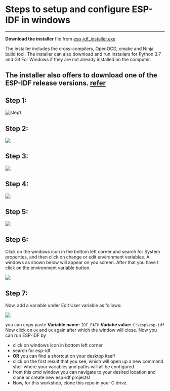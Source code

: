 # Steps to setup and configure ESP-IDF in windows
--------------------------------------------------
**Download the installer** file from  [esp-idf_installer.exe](https://dl.espressif.com/dl/esp-idf-tools-setup-2.3.exe) 

The installer includes the cross-compilers, OpenOCD, cmake and Ninja build tool. The installer can also download and run installers for Python 3.7 and Git For Windows if they are not already installed on the computer.

The installer also offers to download one of the ESP-IDF release versions.
[refer](https://docs.espressif.com/projects/esp-idf/en/latest/esp32/get-started/windows-setup.html)
--------------------------------------------------
## Step 1:
![step1](https://github.com/SRA-VJTI/Wall-E_v2.2-beta/blob/dhruva/windows/windows_instructions/step_1.png)

## Step 2:
![](https://github.com/SRA-VJTI/Wall-E_v2.2-beta/blob/dhruva/windows/windows_instructions/step_2.png)

## Step 3:
![](https://github.com/SRA-VJTI/Wall-E_v2.2-beta/blob/dhruva/windows/windows_instructions/step_3.png)

## Step 4:
![](https://github.com/SRA-VJTI/Wall-E_v2.2-beta/blob/dhruva/windows/windows_instructions/step_4.png)

## Step 5:
![](https://github.com/SRA-VJTI/Wall-E_v2.2-beta/blob/dhruva/windows/windows_instructions/step_5.png)

## Step 6:
Click on the windows icon in the bottom left corner and search for System properties, and then click on change or edit environment variables. A windows as shown below will appear on you screen. After that you have t click on the environment variable button. 

![](https://github.com/SRA-VJTI/Wall-E_v2.2-beta/blob/dhruva/windows/windows_instructions/step_6.png)

## Step 7:
Now, add a variable under Edit User variable  as follows: 

![](https://github.com/SRA-VJTI/Wall-E_v2.2-beta/blob/dhruva/windows/windows_instructions/step_7.png)

you can copy paste 
**Variable name:** ``IDF_PATH``
**Variabe value:** ```C:\esp\esp-idf```
Now click on `OK` and `OK` again after which the window will close. 
Now you can run ESP-IDF by 
- click on windows icon in bottom left corner
- search for esp-idf
- **OR** you can find a shortcut on your desktop itself
- click on the first result that you see, which will open up a new command shell where your variables and paths will all be configured.
- from this cmd window you can navigate to your desired location and clone or create new esp-idf projects! 
- Now, for this workshop, clone this repo in your C drive. 
